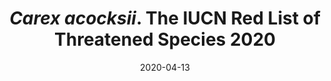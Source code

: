 ---
title: "<i>Carex acocksii</i>. The IUCN Red List of Threatened Species 2020"
collection: publications
permalink: /publication/Márquez-Corro & Martín-Bravo 2020 IUCN acocksii
date: 2020-04-13
venue: 'IUCN Red List of Threatened Species'
paperurl: '/files/pdf/research/Márquez-Corro & Martín-Bravo 2020 IUCN acocksii.pdf'
link: 'https://dx.doi.org/10.2305/IUCN.UK.2020-2.RLTS.T163344043A167071571.en'
#code: 'http://doi.org/...'
#github: 'https://github.com/jimarcor/...'
#figshare: 'https://figshare.com/...'
citation: '<B>Márquez-Corro JI</B>, Martín-Bravo S. 2020. &quot;<i>Carex acocksii</i>.&quot; <i>The IUCN Red List of Threatened Species 2020</i>: e.T163344043A167071571. doi:10.2305/IUCN.UK.2020-2.RLTS.T163344043A167071571.en'
---